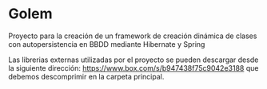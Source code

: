 Golem
=====

Proyecto para la creación de un framework de creación dinámica de clases con autopersistencia en BBDD mediante Hibernate y Spring


Las librerias externas utilizadas por el proyecto se pueden descargar desde la siguiente dirección: https://www.box.com/s/b947438f75c9042e3188 que debemos descomprimir en la carpeta principal. 